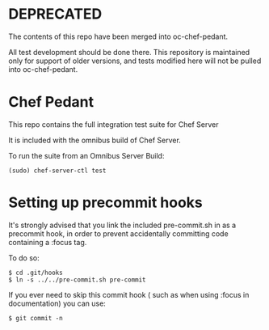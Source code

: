 DEPRECATED
==========

The contents of this repo have been merged into oc-chef-pedant.

All test development should be done there. This repository is maintained
only for support of older versions, and tests modified here will not be
pulled into oc-chef-pedant.

Chef Pedant
===========

This repo contains the full integration test suite for Chef Server


It is included with the omnibus build of Chef Server.

To run the suite from an Omnibus Server Build:

    (sudo) chef-server-ctl test

Setting up precommit hooks
==========================

It's strongly advised that you link the included pre-commit.sh in as
a precommit hook, in order to prevent accidentally committing code
containing a :focus tag.

To do so:

    $ cd .git/hooks
    $ ln -s ../../pre-commit.sh pre-commit

If you ever need to skip this commit hook ( such as when using :focus in
documentation) you can use:

    $ git commit -n

